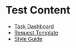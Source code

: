 # Test Content

* [Task Dashboard](tasks.html)
* [Request Template](request-template.html)
* [Style Guide](styleGuide.html)
